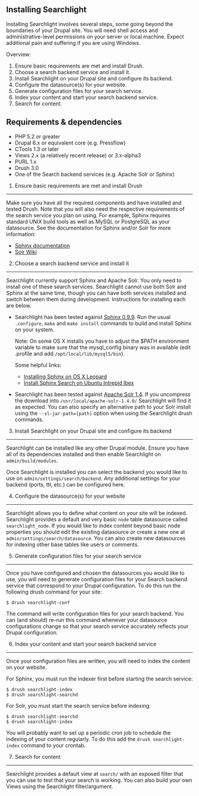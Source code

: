 Installing Searchlight
----------------------
Installing Searchlight involves several steps, some going beyond the boundaries
of your Drupal site. You will need shell access and administrative-level
permissions on your server or local machine. Expect additional pain and
suffering if you are using Windows.

Overview:

1. Ensure basic requirements are met and install Drush.
2. Choose a search backend service and install it.
3. Install Searchlight on your Drupal site and configure its backend.
4. Configure the datasource(s) for your website.
5. Generate configuration files for your search service.
6. Index your content and start your search backend service.
7. Search for content.


Requirements & dependencies
---------------------------
- PHP 5.2 or greater
- Drupal 6.x or equivalent core (e.g. Pressflow)
- CTools 1.3 or later
- Views 2.x (a relatively recent release) or 3.x-alpha3
- PURL 1.x
- Drush 3.0
- One of the Search backend services (e.g. Apache Solr or Sphinx)


1. Ensure basic requirements are met and install Drush
------------------------------------------------------
Make sure you have all the required components and have installed and tested
Drush. Note that you will also need the respective requirements of the search
service you plan on using. For example, Sphinx requires standard UNIX build
tools as well as MySQL or PostgreSQL as your datasource. See the documentation
for Sphinx and/or Solr for more information:

- [Sphinx documentation](http://sphinxsearch.com/docs)
- [Solr Wiki](http://wiki.apache.org/solr)


2. Choose a search backend service and install it
-------------------------------------------------
Searchlight currently support Sphinx and Apache Solr. You only need to install
one of these search services. Searchlight cannot use both Solr and Sphinx at
the same time, though you can have both services installed and switch between
them during development. Instructions for installing each are below.

- Searchlight has been tested against [Sphinx 0.9.9][1]. Run the usual
  `.configure`, `make` and `make install` commands to build and install Sphinx
  on your system.

  Note: On some OS X installs you have to adjust the $PATH environment variable
  to make sure that the mysql_config binary was in available (edit .profile and
  add `/opt/local/lib/mysql5/bin`).

  Some helpful links:
  - [Installing Sphinx on OS X Leopard][2]
  - [Install Sphinx Search on Ubuntu Intrepid Ibex][3]

- Searchlight has been tested against [Apache Solr 1.4][4]. If you uncompress
  the download into `/usr/local/apache-solr-1.4.0/` Searchlight will find it
  as expected. You can also specify an alternative path to your Solr install
  using the `--sl-jar-path=[path]` option when using the Searchlight drush
  commands.


3. Install Searchlight on your Drupal site and configure its backend
--------------------------------------------------------------------
Searchlight can be installed like any other Drupal module. Ensure you have all
of its dependencies installed and then enable Searchlight on
`admin/build/modules`.

Once Searchlight is installed you can select the backend you would like to use
on `admin/settings/search/backend`. Any additional settings for your backend
(ports, ttl, etc.) can be configured here.


4. Configure the datasource(s) for your website
-----------------------------------------------
Searchlight allows you to define what content on your site will be indexed.
Searchlight provides a default and very basic `node` table datasource called
`searchlight_node`. If you would like to index content beyond basic node
properties you should edit the existing datasource or create a new one at
`admin/settings/search/datasource`. You can also create new datasources for
indexing other base tables like users or comments.


5. Generate configuration files for your search service
-------------------------------------------------------
Once you have configured and chosen the datasources you would like to use, you
will need to generate configuration files for your Search backend service that
correspond to your Drupal configuration. To do this run the following drush
command for your site:

    $ drush searchlight-conf

The command will write configuration files for your search backend. You can
(and should) re-run this command whenever your datasource configurations change
so that your search service accurately reflects your Drupal configuration.


6. Index your content and start your search backend service
-----------------------------------------------------------
Once your configuration files are written, you will need to index the content
on your website.

For Sphinx, you must run the indexer first before starting the search service:

    $ drush searchlight-index
    $ drush searchlight-searchd

For Solr, you must start the search service before indexing:

    $ drush searchlight-searchd
    $ drush searchlight-index

You will probably want to set up a periodic cron job to schedule the indexing
of your content regularly. To do this add the `drush searchlight-index` command
to your crontab.


7. Search for content
---------------------
Searchlight provides a default view at `search/` with an exposed filter that
you can use to test that your search is working. You can also build your own
Views using the Searchlight filter/argument.


[1]: http://www.sphinxsearch.com/downloads.html
[2]: http://www.viget.com/extend/installing-sphinx-on-os-x-leopard
[3]: http://www.hackido.com/2009/01/install-sphinx-search-on-ubuntu.html
[4]: http://www.apache.org/dyn/closer.cgi/lucene/solr/
